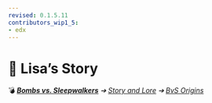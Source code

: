 ```yaml
---
revised: 0.1.5.11
contributors_wip1_5:
- edx
---
```


# 📁 Lisa’s Story

💣 ***[Bombs vs. Sleepwalkers](/README.md)** ➔ [Story and Lore](/story/readme.md) ➔ [BvS Origins](/story/bvso/readme.md)*
